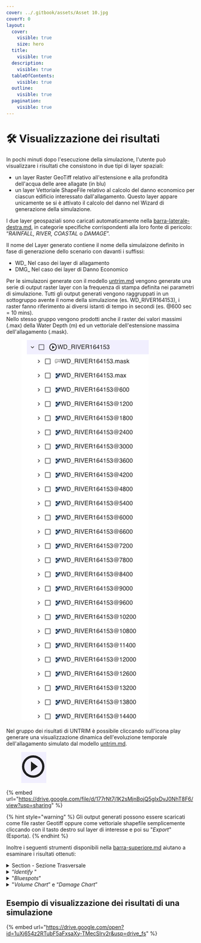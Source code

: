 ```yaml
---
cover: ../.gitbook/assets/Asset 10.jpg
coverY: 0
layout:
  cover:
    visible: true
    size: hero
  title:
    visible: true
  description:
    visible: true
  tableOfContents:
    visible: true
  outline:
    visible: true
  pagination:
    visible: true
---
```


# 🛠️ Visualizzazione dei risultati

In pochi minuti dopo l'esecuzione della simulazione, l'utente può  visualizzare i risultati che consistono in due tipi di layer spaziali:&#x20;

* un layer Raster GeoTiff relativo all'estensione e alla  profondità dell'acqua delle aree allagate (in blu)&#x20;
* un layer Vettoriale ShapeFile relativo al calcolo del  danno economico per ciascun edificio interessato dall'allagamento. Questo layer appare unicamente se si è attivato il calcolo del danno nel Wizard di generazione della simulazione.

I due layer geospaziali sono caricati automaticamente nella [barra-laterale-destra.md](../saferplaces-interfaccia-gui-web/barra-laterale-destra.md "mention"), in categorie specifiche corrispondenti alla loro fonte di pericolo: “_RAINFALL, RIVER, COASTAL_ o _DAMAGE_”.&#x20;

Il nome del Layer generato contiene il nome della simulaizone definito in fase di generazione dello scenario con davanti i suffissi:

* WD\_ Nel caso dei layer di allagamento
* DMG\_ Nel caso dei layer di Danno Economico

Per le simulazoni generate con il modello [untrim.md](../simulazioni-allagamento-pericolo-e-danno/modelli-di-allagamento-hazard-saferplaces/untrim.md "mention") vengono generate una serie di output raster layer con la frequenza di stampa definita nei parametri di simulazione. Tutti gli output generati vengono raggruppati in un sottogruppo avente il nome della simulazione (es. WD\_RIVER164153), i raster fanno riferimento ai diversi istanti di tempo in secondi  (es. @600 sec = 10 mins).\
Nello stesso gruppo vengono prodotti anche il raster dei valori massimi (.max) della Water Depth (m) ed un vettoriale dell'estensione massima dell'allagamento (.mask).



<figure><img src="../.gitbook/assets/Screenshot 2025-01-03 at 11.25.35.png" alt=""><figcaption></figcaption></figure>

Nel gruppo dei risultati di UNTRIM è possibile cliccando sull'icona play  generare una visualizzazione dinamica dell'evoluzione temporale dell'allagamento simulato dal modello [untrim.md](../simulazioni-allagamento-pericolo-e-danno/modelli-di-allagamento-hazard-saferplaces/untrim.md "mention").

<figure><img src="../.gitbook/assets/Screenshot 2025-01-03 at 11.33.16.png" alt=""><figcaption></figcaption></figure>



{% embed url="https://drive.google.com/file/d/177rNt7j1K2sMjnBojQ5gIxDvJ0NhT8F6/view?usp=sharing" %}

{% hint style="warning" %}
Gli output generati possono essere scaricati come file raster Geotiff oppure come vettoriale shapefile semplicemente cliccando con il tasto destro sul layer di interesse e poi su "_Export_" (Esporta).
{% endhint %}

&#x20;Inoltre i seguenti  strumenti disponibili nella [barra-superiore.md](../saferplaces-interfaccia-gui-web/barra-superiore.md "mention") aiutano a esaminare i risultati ottenuti:&#x20;



<details>

<summary>Section  - Sezione Trasversale</summary>

![](<../.gitbook/assets/image (10).png>)

lo strumento "_Section_" consente di ottenere facilmente la profondità dell'acqua per una sezione specifica, semplicemente tracciando una linea su qualsiasi layer di profondità dell'acqua. Nella parte inferiore dello schermo si apre una nuova finestra in cui viene visualizzata la sezione trasversale dell'area selezionata.

![](<../.gitbook/assets/image (11).png>)

</details>

<details>

<summary>“<em>Identify</em> " </summary>

![](<../.gitbook/assets/image (14).png>)

Lo Strumento “_Identify_ " (Identifica), presente nella [barra-superiore.md](../saferplaces-interfaccia-gui-web/barra-superiore.md "mention") permette di visualizzare le informazioni in corrispondenza di un punto di interrogazione per i layer geospaziali attivi sulla [barra-laterale-destra.md](../saferplaces-interfaccia-gui-web/barra-laterale-destra.md "mention")

Il valore che si può visualizzare è ralitivo alla profondità dell'acqua per il layer di allagamento attivo e/o il danno economico per l'edificio selezionato relativamente ai layer di danno economico attivi.

I risultati di questo strumento appariranno nel corrispondente pannello delle attività sulla sinistra.

<img src="../.gitbook/assets/image (13).png" alt="" data-size="original">





</details>

<details>

<summary>"<em>Bluespots</em>" </summary>

![](<../.gitbook/assets/image (15).png>)

Lo strumento "_Bluespots_" è un tool di analisi specifica dei risultati relativi a [simulazione-allagamento-pluviale.md](../simulazioni-allagamento-pericolo-e-danno/definizione-scenario-source-scenarios/simulazione-allagamento-pluviale.md "mention") ottenute dal modello [safer\_rain.md](../simulazioni-allagamento-pericolo-e-danno/modelli-di-allagamento-hazard-saferplaces/safer_rain.md "mention").&#x20;

Esso è presente  nella [barra-superiore.md](../saferplaces-interfaccia-gui-web/barra-superiore.md "mention") ed una volta attivato richiede di selezionare nel menu a tendina il  [#nome-simulazione](../simulazioni-allagamento-pericolo-e-danno/definizione-scenario-source-scenarios/simulazione-allagamento-costiero.md#nome-simulazione "mention")per la [simulazione-allagamento-pluviale.md](../simulazioni-allagamento-pericolo-e-danno/definizione-scenario-source-scenarios/simulazione-allagamento-pluviale.md "mention") in cui si vuole procedere nell'analisi.

Una volta attivato, si accenderanno automaticamente nella [barra-laterale-sinistra.md](../saferplaces-interfaccia-gui-web/barra-laterale-sinistra.md "mention")i layers del gruppo [#bluespots](visualizzazione-dei-risultati.md#bluespots "mention"), muovendosi con il mouse nei diversi sotto-bacini si attiveranno nella [barra-laterale-destra.md](../saferplaces-interfaccia-gui-web/barra-laterale-destra.md "mention")una specifica finestra con le singole voci del bilancio di massa del sotto-bacino in esame, mentre nella mappa verranno evidenziati i seguenti sotto-bacini:

* i bacini (VERDE) che afferiscono volume verso il bluespot in esame (BLUE)
* i bacini (ROSSO) che riceveono volume dal bacino in esame (BLUE)

<img src="../.gitbook/assets/image (16).png" alt="" data-size="original">

Nella [barra-laterale-sinistra.md](../saferplaces-interfaccia-gui-web/barra-laterale-sinistra.md "mention")le voci del bilancio idrologico sono le seguenti:

* Scenario= [#nome-simulazione](../simulazioni-allagamento-pericolo-e-danno/definizione-scenario-source-scenarios/simulazione-allagamento-pluviale.md#nome-simulazione "mention") dello scenario di [simulazione-allagamento-pluviale.md](../simulazioni-allagamento-pericolo-e-danno/definizione-scenario-source-scenarios/simulazione-allagamento-pluviale.md "mention")
* bluespot-d= identificativo del sotto bacino/depressione
* Bluespot Volume = Volume in mc della depressione vuota
* Rain Volume = Volume di acqua che riempie la depressione per la pioggia
* Spill Volume = Volume in mc di acqua che riempie i sotto-bacino di valle (ROSSO) in caso di overspill ovvero troppo pieno
* Water Volume = Volume di acqua in mc presente nella depressione, questo valore è sempre minore uguale di Bluespot Volume
* Filling Percent % = percentuale di riempimento della depressione
* UpStream IN Volume = volume di acqua in mc che arriva dalle depressioni di monte (VERDE) che per troppo pieno (overspill) scaricano sulla depressione in esame

<img src="../.gitbook/assets/Bluespot_tool.png" alt="" data-size="original">

<img src="../.gitbook/assets/Bluespot_balance.png" alt="" data-size="original">

</details>

<details>

<summary>"<em>Volume Chart</em>” e “<em>Damage Chart</em>”</summary>

![](<../.gitbook/assets/image (19).png>)

Nella [barra-superiore.md](../saferplaces-interfaccia-gui-web/barra-superiore.md "mention") sono presenti due strumenti dedicati per interrogare sia i layer di allagamento che di danno economico mediante uno strumento di selezione areale (poligono).

Questi strumenti denominati rispettivamente  “_Volume Chart_” e “_Damage Chart_” riportano una statistica dei valori di allagamento e danno compresi nel poligono di selezione generato dall'utente.

Una volta attivato il pulsante, l'utente tendo premuto il tasto destro del mause può disegnare un poligono a mano libera.

Nella [barra-laterale-sinistra.md](../saferplaces-interfaccia-gui-web/barra-laterale-sinistra.md "mention") si attiva un task di viuslizzazzione che riporta due o più istrogrammi relativi ai layer di allagamento o danno attivati sulla [barra-laterale-destra.md](../saferplaces-interfaccia-gui-web/barra-laterale-destra.md "mention").

ATTENZIONE - Attivare sempre un layer oggetto dell'analisi altrimenti non si visualizzano istrogrammi.



![](<../.gitbook/assets/image (20).png>)

![](<../.gitbook/assets/image (21).png>)



</details>

## Esempio di visualizzazione dei risultati di una simulazione

{% embed url="https://drive.google.com/open?id=1uXj654z2RTubF5aFxsaXy-TMecSlrv2r&usp=drive_fs" %}

